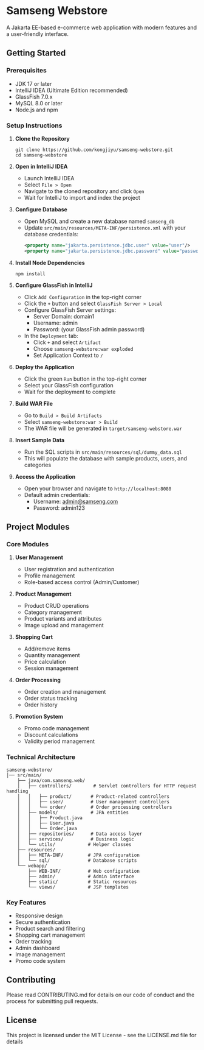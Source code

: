 # Samseng Webstore

A Jakarta EE-based e-commerce web application with modern features and a user-friendly interface.

## Getting Started

### Prerequisites
- JDK 17 or later
- IntelliJ IDEA (Ultimate Edition recommended)
- GlassFish 7.0.x
- MySQL 8.0 or later
- Node.js and npm

### Setup Instructions

1. **Clone the Repository**
   ```shell
   git clone https://github.com/kongjiyu/samseng-webstore.git
   cd samseng-webstore
   ```

2. **Open in IntelliJ IDEA**
   - Launch IntelliJ IDEA
   - Select `File > Open`
   - Navigate to the cloned repository and click `Open`
   - Wait for IntelliJ to import and index the project

3. **Configure Database**
   - Open MySQL and create a new database named `samseng_db`
   - Update `src/main/resources/META-INF/persistence.xml` with your database credentials:
     ```xml
     <property name="jakarta.persistence.jdbc.user" value="user"/>
     <property name="jakarta.persistence.jdbc.password" value="password"/>
     ```

4. **Install Node Dependencies**
   ```shell
   npm install
   ```

5. **Configure GlassFish in IntelliJ**
   - Click `Add Configuration` in the top-right corner
   - Click the `+` button and select `GlassFish Server > Local`
   - Configure GlassFish Server settings:
     - Server Domain: domain1
     - Username: admin
     - Password: (your GlassFish admin password)
   - In the `Deployment` tab:
     - Click `+` and select `Artifact`
     - Choose `samseng-webstore:war exploded`
     - Set Application Context to `/`

6. **Deploy the Application**
   - Click the green `Run` button in the top-right corner
   - Select your GlassFish configuration
   - Wait for the deployment to complete

7. **Build WAR File**
   - Go to `Build > Build Artifacts`
   - Select `samseng-webstore:war > Build`
   - The WAR file will be generated in `target/samseng-webstore.war`

8. **Insert Sample Data**
   - Run the SQL scripts in `src/main/resources/sql/dummy_data.sql`
   - This will populate the database with sample products, users, and categories

9. **Access the Application**
   - Open your browser and navigate to `http://localhost:8080`
   - Default admin credentials:
     - Username: admin@samseng.com
     - Password: admin123

## Project Modules

### Core Modules

1. **User Management**
   - User registration and authentication
   - Profile management
   - Role-based access control (Admin/Customer)

2. **Product Management**
   - Product CRUD operations
   - Category management
   - Product variants and attributes
   - Image upload and management

3. **Shopping Cart**
   - Add/remove items
   - Quantity management
   - Price calculation
   - Session management

4. **Order Processing**
   - Order creation and management
   - Order status tracking
   - Order history

5. **Promotion System**
   - Promo code management
   - Discount calculations
   - Validity period management

### Technical Architecture

```
samseng-webstore/
│── src/main/
    ├── java/com.samseng.web/
    │   ├── controllers/        # Servlet controllers for HTTP request handling
    │   │   ├── product/       # Product-related controllers
    │   │   ├── user/          # User management controllers
    │   │   └── order/         # Order processing controllers
    │   ├── models/            # JPA entities
    │   │   ├── Product.java
    │   │   ├── User.java
    │   │   └── Order.java
    │   ├── repositories/      # Data access layer
    │   ├── services/          # Business logic
    │   └── utils/            # Helper classes
    ├── resources/
    │   ├── META-INF/         # JPA configuration
    │   └── sql/              # Database scripts
    └── webapp/
        ├── WEB-INF/          # Web configuration
        ├── admin/            # Admin interface
        ├── static/           # Static resources
        └── views/            # JSP templates
```

### Key Features
- Responsive design
- Secure authentication
- Product search and filtering
- Shopping cart management
- Order tracking
- Admin dashboard
- Image management
- Promo code system

## Contributing
Please read CONTRIBUTING.md for details on our code of conduct and the process for submitting pull requests.

## License
This project is licensed under the MIT License - see the LICENSE.md file for details
